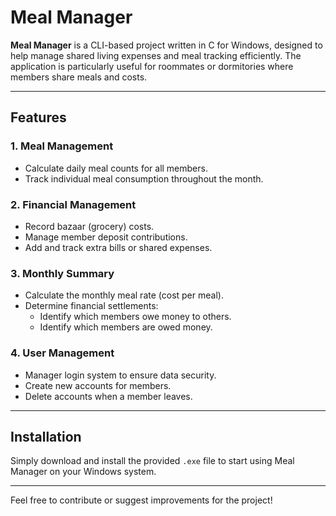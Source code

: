 # Meal Manager

**Meal Manager** is a CLI-based project written in C for Windows, designed to help manage shared living expenses and meal tracking efficiently. The application is particularly useful for roommates or dormitories where members share meals and costs.

---

## Features

### 1. Meal Management
- Calculate daily meal counts for all members.  
- Track individual meal consumption throughout the month.

### 2. Financial Management
- Record bazaar (grocery) costs.  
- Manage member deposit contributions.  
- Add and track extra bills or shared expenses.

### 3. Monthly Summary
- Calculate the monthly meal rate (cost per meal).  
- Determine financial settlements:  
  - Identify which members owe money to others.  
  - Identify which members are owed money.  

### 4. User Management
- Manager login system to ensure data security.  
- Create new accounts for members.  
- Delete accounts when a member leaves.  

---

## Installation

Simply download and install the provided `.exe` file to start using Meal Manager on your Windows system.

---

Feel free to contribute or suggest improvements for the project!
